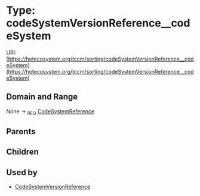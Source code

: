 
# Type: codeSystemVersionReference__codeSystem




URI: [https://hotecosystem.org/tccm/sorting/codeSystemVersionReference__codeSystem](https://hotecosystem.org/tccm/sorting/codeSystemVersionReference__codeSystem)


## Domain and Range

None ->  <sub>REQ</sub> [CodeSystemReference](CodeSystemReference.md)

## Parents


## Children


## Used by

 * [CodeSystemVersionReference](CodeSystemVersionReference.md)
